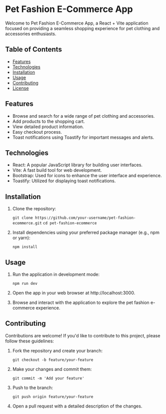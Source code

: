 # Pet Fashion E-Commerce App

Welcome to Pet Fashion E-Commerce App, a React + Vite application focused on providing a seamless shopping experience for pet clothing and accessories enthusiasts.

## Table of Contents

- [Features](#features)
- [Technologies](#technologies)
- [Installation](#installation)
- [Usage](#usage)
- [Contributing](#contributing)
- [License](#license)

## Features

- Browse and search for a wide range of pet clothing and accessories.
- Add products to the shopping cart.
- View detailed product information.
- Easy checkout process.
- Toast notifications using Toastify for important messages and alerts.

## Technologies

- React: A popular JavaScript library for building user interfaces.
- Vite: A fast build tool for web development.
- Bootstrap: Used for icons to enhance the user interface and experience.
- Toastify: Utilized for displaying toast notifications.

## Installation

1. Clone the repository:

    `git clone https://github.com/your-username/pet-fashion-ecommerce.git`
    `cd pet-fashion-ecommerce`

2. Install dependencies using your preferred package manager (e.g., npm or yarn):

    `npm install`

## Usage
1. Run the application in development mode:

    `npm run dev`

2. Open the app in your web browser at http://localhost:3000.
3. Browse and interact with the application to explore the pet fashion e-commerce experience.

## Contributing

Contributions are welcome! If you'd like to contribute to this project, please follow these guidelines:

1. Fork the repository and create your branch:
    
    `git checkout -b feature/your-feature`

2. Make your changes and commit them:

    `git commit -m 'Add your feature'`

3. Push to the branch:

    `git push origin feature/your-feature`

4. Open a pull request with a detailed description of the changes.
